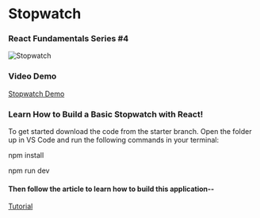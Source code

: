 # Stopwatch

### React Fundamentals Series #4

![Stopwatch](https://miro.medium.com/v2/resize:fit:1400/0*aHB4U9V-bDrYGxZI)

### Video Demo

[Stopwatch Demo](https://www.youtube.com/watch?v=8NPs-25www0)

### Learn How to Build a Basic Stopwatch with React!

To get started download the code from the starter branch. Open the folder up in VS Code and run the following commands in your terminal:

npm install

npm run dev

#### Then follow the article to learn how to build this application--

[Tutorial](https://medium.com/@patrick.m.speranza/react-fundamentals-part-4-build-a-stopwatch-1ca95a2322e4)
